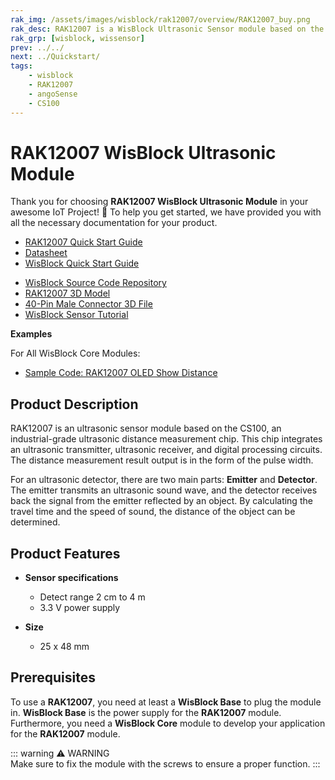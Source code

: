 ```yaml
---
rak_img: /assets/images/wisblock/rak12007/overview/RAK12007_buy.png
rak_desc: RAK12007 is a WisBlock Ultrasonic Sensor module based on the CS100, an industrial-grade ultrasonic distance measurement chip. A ready-to-use SW library and tutorial make it easy to add an ultrasonic sensor for distance measurement or object detection to your project.
rak_grp: [wisblock, wissensor]
prev: ../../
next: ../Quickstart/
tags:
    - wisblock
    - RAK12007
    - angoSense
    - CS100
---
```



# RAK12007 WisBlock Ultrasonic Module

Thank you for choosing **RAK12007 WisBlock Ultrasonic Module** in your awesome IoT Project! 🎉 To help you get started, we have provided you with all the necessary documentation for your product.

* [RAK12007 Quick Start Guide](../Quickstart/)
* [Datasheet](../Datasheet/)
* <a href="../../Quickstart/" target="_blank">WisBlock Quick Start Guide</a>
<!---* [WisBlock Quick Start Guide](../../Quickstart/)-->
* [WisBlock Source Code Repository](https://github.com/RAKWireless/WisBlock/)
* [RAK12007 3D Model](https://downloads.rakwireless.com/3D_File/WisBlock/3D_RAK12007.stp)
* [40-Pin Male Connector 3D File](https://downloads.rakwireless.com/3D_File/Accessory/WisConnector/M40S1003K6M.stp)
* [WisBlock Sensor Tutorial](/Knowledge-Hub/Learn/WisBlock-Sensor-Tutorial/)


**Examples**

For All WisBlock Core Modules:
* [Sample Code: RAK12007 OLED Show Distance](https://github.com/RAKWireless/WisBlock/tree/master/examples/common/IO/RAK12007_OLED_Show_Distance/)

## Product Description

RAK12007 is an ultrasonic sensor module based on the CS100, an industrial-grade ultrasonic distance measurement chip. This chip integrates an ultrasonic transmitter, ultrasonic receiver, and digital processing circuits. The distance measurement result output is in the form of the pulse width.

For an ultrasonic detector, there are two main parts: **Emitter** and **Detector**. The emitter transmits an ultrasonic sound wave, and the detector receives back the signal from the emitter reflected by an object. By calculating the travel time and the speed of sound, the distance of the object can be determined.

## Product Features

* **Sensor specifications**

    * Detect range 2&nbsp;cm to 4&nbsp;m
    * 3.3&nbsp;V power supply

* **Size**
    * 25 x 48&nbsp;mm

## Prerequisites

To use a **RAK12007**, you need at least a **WisBlock Base** to plug the module in. **WisBlock Base** is the power supply for the **RAK12007** module. Furthermore, you need a **WisBlock Core** module to develop your application for the **RAK12007** module.

::: warning ⚠️ WARNING    
Make sure to fix the module with the screws to ensure a proper function.
:::
